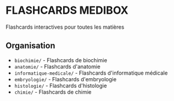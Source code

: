 # FLASHCARDS MEDIBOX

Flashcards interactives pour toutes les matières

## Organisation

- `biochimie/` - Flashcards de biochimie
- `anatomie/` - Flashcards d'anatomie
- `informatique-medicale/` - Flashcards d'informatique médicale
- `embryologie/` - Flashcards d'embryologie
- `histologie/` - Flashcards d'histologie
- `chimie/` - Flashcards de chimie
